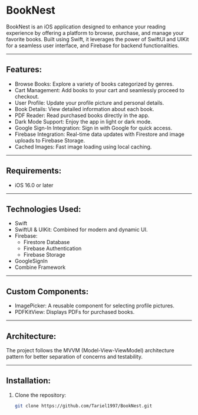 # BookNest

BookNest is an iOS application designed to enhance your reading experience by offering a platform to browse, purchase, and manage your favorite books. Built using Swift, it leverages the power of SwiftUI and UIKit for a seamless user interface, and Firebase for backend functionalities.

---

## Features:

- Browse Books: Explore a variety of books categorized by genres.
- Cart Management: Add books to your cart and seamlessly proceed to checkout.
- User Profile: Update your profile picture and personal details.
- Book Details: View detailed information about each book.
- PDF Reader: Read purchased books directly in the app.
- Dark Mode Support: Enjoy the app in light or dark mode.
- Google Sign-In Integration: Sign in with Google for quick access.
- Firebase Integration: Real-time data updates with Firestore and image uploads to Firebase Storage.
- Cached Images: Fast image loading using local caching.

---

## Requirements:

- iOS 16.0 or later

---

## Technologies Used:

- Swift
- SwiftUI & UIKit: Combined for modern and dynamic UI.
- Firebase:
  - Firestore Database
  - Firebase Authentication
  - Firebase Storage
- GoogleSignIn
- Combine Framework

---

## Custom Components:

- ImagePicker: A reusable component for selecting profile pictures.
- PDFKitView: Displays PDFs for purchased books.

---

## Architecture:

The project follows the MVVM (Model-View-ViewModel) architecture pattern for better separation of concerns and testability.

---

## Installation:

1. Clone the repository:

      ```bash
   git clone https://github.com/Tariel1997/BookNest.git
